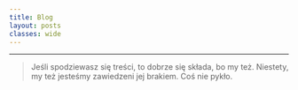 ```yaml
---
title: Blog
layout: posts
classes: wide
---
```

---
> Jeśli spodziewasz się treści, to dobrze się składa, bo my też. 
> Niestety, my też jesteśmy zawiedzeni jej brakiem. Coś nie pykło.